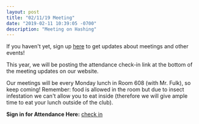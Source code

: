 ```yaml
---
layout: post
title: "02/11/19 Meeting"
date: "2019-02-11 10:39:05 -0700"
description: "Meeting on Hashing"
---
```


If you haven't yet, sign up [here](https://docs.google.com/forms/d/e/1FAIpQLScqeJtI9uLbAoQAw8n1b29hMcaqTm-Pf8CvlNiwOucu6s2ydA/viewform) to get updates about meetings and other events!

This year, we will be posting the attendance check-in link at the bottom of the meeting updates on our website. 

Our meetings will be every Monday lunch in Room 608 (with Mr. Fulk), so keep coming! Remember: food is allowed in the room but due to insect infestation we can't allow you to eat inside (therefore we will give ample time to eat your lunch outside of the club).

**Sign in for Attendance Here:** [check in](http://tinyurl.com/lhscs0211)
